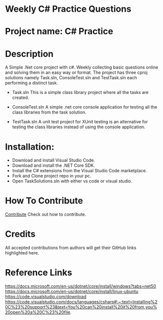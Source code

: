 # Weekly C# Practice Questions

# Project name: C# Practice

# Description 
A Simple .Net core project with c#. Weekly collecting basic questions online and solving them in an easy way or format. The project has three cproj solutions namely Task.sln, ConsoleTest.sln and TestTask.sln each performing a distinct task.

 - Task.sln
   This is a simple class library project where all the tasks are created.

- ConsoleTest.sln
  A simple .net core console application for testing all the class libraries from the task solution.

- TestTask.sln
  A unit test project for XUnit testing is an alternative for testing the class libraries instead of using the console application.

# Installation: 
- Download and install Visual Studio Code.
- Download and install the .NET Core SDK.
- Install the C# extensions from the Visual Studio Code marketplace.
- Fork and Clone project repo in your pc.
- Open TaskSolutions.sln with either vs code or visual studio.

# How To Contribute
[Contribute](https://github.com/jatta-njie21/CSharp-Practice/blob/main/Contribute.md) Check out how to contribute.


# Credits
All accepted contributions from authors will get their GitHub links highlighted here. 

# Reference Links
https://docs.microsoft.com/en-us/dotnet/core/install/windows?tabs=net50
https://docs.microsoft.com/en-us/dotnet/core/install/linux-ubuntu
https://code.visualstudio.com/download
https://code.visualstudio.com/docs/languages/csharp#:~:text=Installing%20C%23%20support%23&text=You%20can%20install%20it%20from,you%20open%20a%20C%23%20file.
